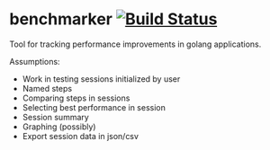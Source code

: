 benchmarker [![Build Status](https://drone.io/github.com/maciejmrowiec/benchmarker/status.png)](https://drone.io/github.com/maciejmrowiec/benchmarker/latest)
===========

Tool for tracking performance improvements in golang applications.

Assumptions:
- Work in testing sessions initialized by user
- Named steps
- Comparing steps in sessions
- Selecting best performance in session 
- Session summary
- Graphing (possibly)
- Export session data in json/csv

